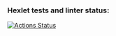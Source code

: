 ### Hexlet tests and linter status:
[![Actions Status](https://github.com/andreevgy/frontend-project-12/workflows/hexlet-check/badge.svg)](https://github.com/andreevgy/frontend-project-12/actions)
